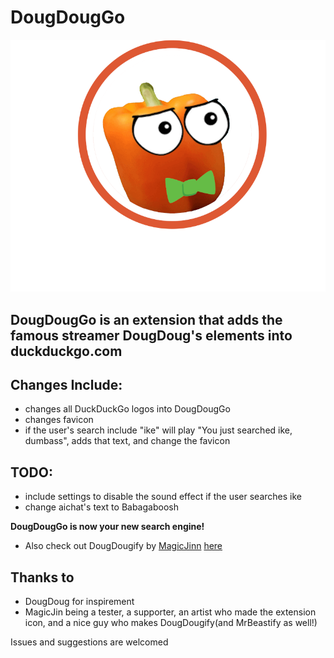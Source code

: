 # DougDougGo
![DougDougGo](assets/bigDark.png)

## **DougDougGo is an extension that adds the famous streamer DougDoug's elements into duckduckgo.com**
## Changes Include:
 - changes all DuckDuckGo logos into DougDougGo
 - changes favicon
 - if the user's search include "ike" will play "You just searched ike, dumbass", adds that text, and change the favicon

## TODO:
 - include settings to disable the sound effect if the user searches ike
 - change aichat's text to Babagaboosh

**DougDougGo is now your new search engine!**
* Also check out DougDougify by [MagicJinn](https://github.com/MagicJinn/) [here](https://addons.mozilla.org/zh-TW/firefox/addon/youtube-dougdougify/)

## Thanks to
 - DougDoug for inspirement
 - MagicJin being a tester, a supporter, an artist who made the extension icon, and a nice guy who makes DougDougify(and MrBeastify as
   well!)

Issues and suggestions are welcomed
